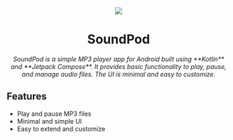 <div align="center">
  <img src="./app/src/main/res/mipmap-ic_launcher.webp" />
  <h1>SoundPod</h1>
  <p><i>SoundPod is a simple MP3 player app for Android built using **Kotlin** and **Jetpack Compose**.  
It provides basic functionality to play, pause, and manage audio files. The UI is minimal and easy to customize.</i></p>
</div>

## Features

- Play and pause MP3 files
- Minimal and simple UI
- Easy to extend and customize
